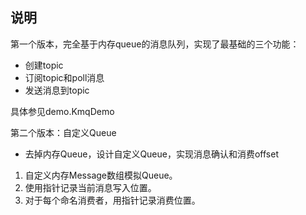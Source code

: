 ## 说明

第一个版本，完全基于内存queue的消息队列，实现了最基础的三个功能：

- 创建topic
- 订阅topic和poll消息
- 发送消息到topic

具体参见demo.KmqDemo

第二个版本：自定义Queue
- 去掉内存Queue，设计自定义Queue，实现消息确认和消费offset 
1. 自定义内存Message数组模拟Queue。 
2. 使用指针记录当前消息写入位置。 
3. 对于每个命名消费者，用指针记录消费位置。